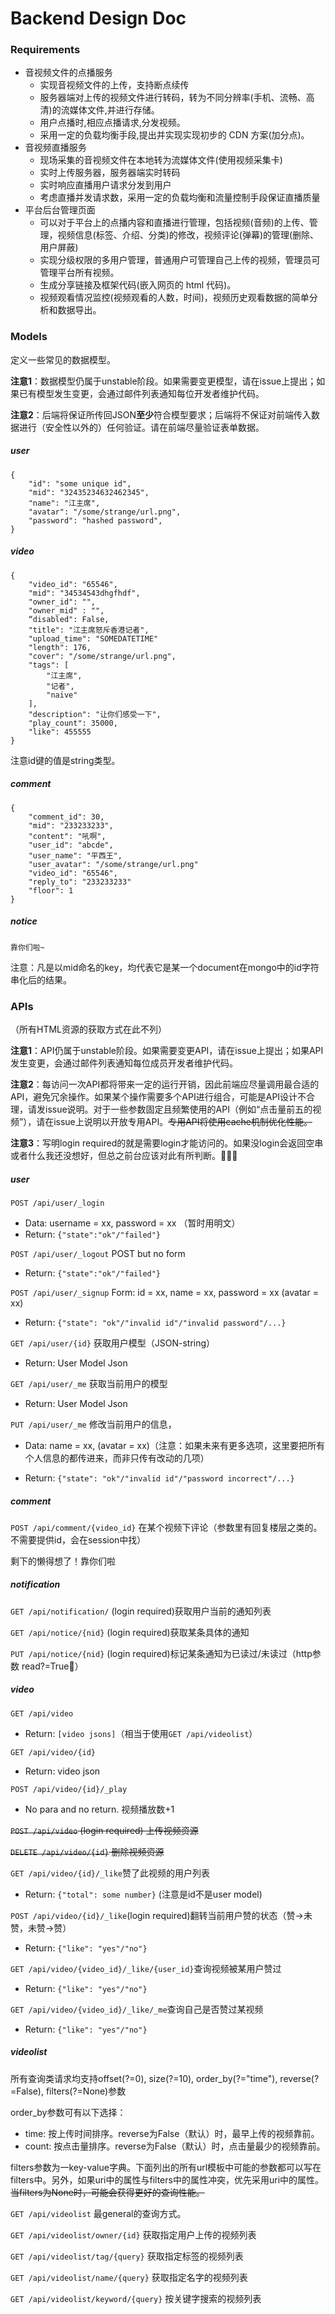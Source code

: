 # Backend Design Doc

### Requirements

+ 音视频文件的点播服务    - 实现音视频文件的上传，支持断点续传    - 服务器端对上传的视频文件进行转码，转为不同分辨率(手机、流畅、高清)的流媒体文件,并进行存储。    - 用户点播时,相应点播请求,分发视频。    - 采用一定的负载均衡手段,提出并实现实现初步的 CDN 方案(加分点)。+ 音视频直播服务    - 现场采集的音视频文件在本地转为流媒体文件(使用视频采集卡)    - 实时上传服务器，服务器端实时转码    - 实时响应直播用户请求分发到用户    - 考虑直播并发请求数，采用一定的负载均衡和流量控制手段保证直播质量+ 平台后台管理页面    - 可以对于平台上的点播内容和直播进行管理，包括视频(音频)的上传、管理，视频信息(标签、介绍、分类)的修改，视频评论(弹幕)的管理(删除、用户屏蔽)    - 实现分级权限的多用户管理，普通用户可管理自己上传的视频，管理员可管理平台所有视频。
    - 生成分享链接及框架代码(嵌入网页的 html 代码)。    - 视频观看情况监控(视频观看的人数，时间)，视频历史观看数据的简单分析和数据导出。

### Models

定义一些常见的数据模型。

**注意1**：数据模型仍属于unstable阶段。如果需要变更模型，请在issue上提出；如果已有模型发生变更，会通过邮件列表通知每位开发者维护代码。

**注意2**：后端将保证所传回JSON**至少**符合模型要求；后端将不保证对前端传入数据进行（安全性以外的）任何验证。请在前端尽量验证表单数据。

##### user

```
{
    "id": "some unique id",
    "mid": "32435234632462345",
    "name": "江主席",
    "avatar": "/some/strange/url.png",
    "password": "hashed password",
}
```

##### video

```
{
    "video_id": "65546",
    "mid": "34534543dhgfhdf",
    "owner_id": "",
    "owner_mid" : "",
    “disabled": False,
    "title": "江主席怒斥香港记者",
    "upload_time": "SOMEDATETIME"
    "length": 176,
    "cover": "/some/strange/url.png",
    "tags": [
        "江主席",
        "记者",
        "naive"
    ],
    "description": "让你们感受一下",
    "play_count": 35000,
    "like": 455555
}
```

注意id键的值是string类型。

##### comment

```
{
    "comment_id": 30,
    "mid": "233233233",
    "content": "吼啊",
    "user_id": "abcde",
    "user_name": "平西王",
    "user_avatar": "/some/strange/url.png"
    "video_id": "65546",
    "reply_to": "233233233"
    "floor": 1
}
```

##### notice

```
靠你们啦~
```

注意：凡是以mid命名的key，均代表它是某一个document在mongo中的id字符串化后的结果。
### APIs

（所有HTML资源的获取方式在此不列）

**注意1**：API仍属于unstable阶段。如果需要变更API，请在issue上提出；如果API发生变更，会通过邮件列表通知每位成员开发者维护代码。

**注意2**：每访问一次API都将带来一定的运行开销，因此前端应尽量调用最合适的API，避免冗余操作。如果某个操作需要多个API进行组合，可能是API设计不合理，请发issue说明。对于一些参数固定且频繁使用的API（例如“点击量前五的视频”），请在issue上说明以开放专用API。<del>专用API将使用cache机制优化性能。</del>

**注意3**：写明login required的就是需要login才能访问的。如果没login会返回空串或者什么我还没想好，但总之前台应该对此有所判断。

##### user

`POST /api/user/_login` 
    
+ Data: username = xx, password = xx （暂时用明文）
+ Return: `{"state":"ok"/"failed"}`

`POST /api/user/_logout` POST but no form

+ Return: `{"state":"ok"/"failed"}`

`POST /api/user/_signup` Form: id = xx, name = xx, password = xx (avatar = xx)

+ Return: `{"state": "ok"/"invalid id"/"invalid password"/...}`

`GET /api/user/{id}` 获取用户模型（JSON-string）

+ Return: User Model Json

`GET /api/user/_me` 获取当前用户的模型

+ Return: User Model Json

`PUT /api/user/_me` 修改当前用户的信息，

+ Data: name = xx, (avatar = xx)（注意：如果未来有更多选项，这里要把所有个人信息的都传进来，而非只传有改动的几项）

+ Return: `{"state": "ok"/"invalid id"/"password incorrect"/...}`

##### comment

`POST /api/comment/{video_id}` 在某个视频下评论（参数里有回复楼层之类的。不需要提供id，会在session中找）

剩下的懒得想了！靠你们啦

##### notification

`GET /api/notification/` (login required)获取用户当前的通知列表

`GET /api/notice/{nid}` (login required)获取某条具体的通知

`PUT /api/notice/{nid}` (login required)标记某条通知为已读过/未读过（http参数 read?=True）
##### video
`GET /api/video` 
+ Return: `[video jsons]`（相当于使用`GET /api/videolist`）

`GET /api/video/{id}`

+ Return: video json

`POST /api/video/{id}/_play`

+ No para and no return. 视频播放数+1 

<del>`POST /api/video` (login required) 上传视频资源</del>

<del>`DELETE /api/video/{id}` 删除视频资源</del>

`GET /api/video/{id}/_like`赞了此视频的用户列表

+ Return: `{"total": some number}` (注意是id不是user model)

`POST /api/video/{id}/_like`(login required)翻转当前用户赞的状态（赞->未赞，未赞->赞）

+ Return: `{"like": "yes"/"no"}`

`GET /api/video/{video_id}/_like/{user_id}`查询视频被某用户赞过

+ Return: `{"like": "yes"/"no"}`

`GET /api/video/{video_id}/_like/_me`查询自己是否赞过某视频

+ Return: `{"like": "yes"/"no"}`

##### videolist

所有查询类请求均支持offset(?=0), size(?=10), order_by(?="time"), reverse(?=False), filters(?=None)参数

order_by参数可有以下选择：

+ time: 按上传时间排序。reverse为False（默认）时，最早上传的视频靠前。
+ count: 按点击量排序。reverse为False（默认）时，点击量最少的视频靠前。

filters参数为一key-value字典。下面列出的所有url模板中可能的参数都可以写在filters中。另外，如果uri中的属性与filters中的属性冲突，优先采用uri中的属性。<del>当filters为None时，可能会获得更好的查询性能。</del>

`GET /api/videolist` 最general的查询方式。

`GET /api/videolist/owner/{id}` 获取指定用户上传的视频列表

`GET /api/videolist/tag/{query}` 获取指定标签的视频列表

`GET /api/videolist/name/{query}` 获取指定名字的视频列表

`GET /api/videolist/keyword/{query}` 按关键字搜索的视频列表